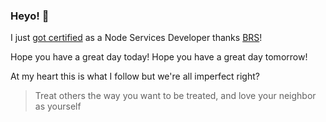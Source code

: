 ### Heyo! 👋

I just [got certified](https://www.credly.com/badges/dc107cd5-6665-4e41-9cf0-406a25a9813c) as a Node Services Developer thanks [BRS](https://github.com/BigRoomStudios)!

Hope you have a great day today!
Hope you have a great day tomorrow!

At my heart this is what I follow but we're all imperfect right?
> Treat others the way you want to be treated, and love your neighbor as yourself
